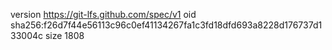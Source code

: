 version https://git-lfs.github.com/spec/v1
oid sha256:f26d7f44e56113c96c0ef41134267fa1c3fd18dfd693a8228d176737d133004c
size 1808
